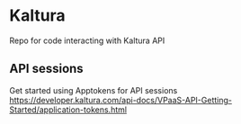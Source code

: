 # Kaltura

Repo for code interacting with Kaltura API

## API sessions
Get started using Apptokens for API sessions  
https://developer.kaltura.com/api-docs/VPaaS-API-Getting-Started/application-tokens.html
